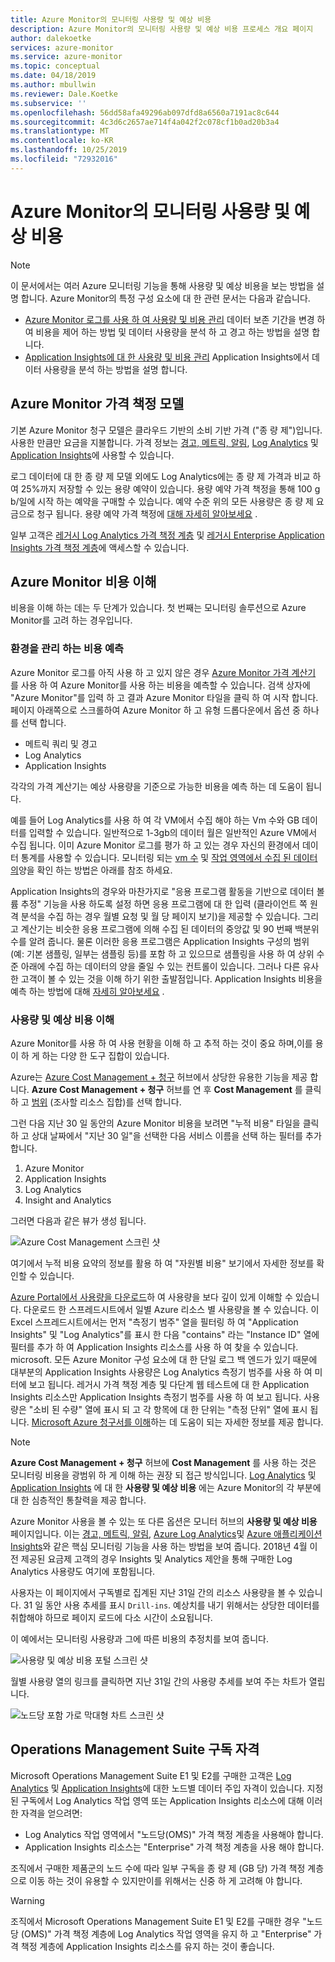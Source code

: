 ```yaml
---
title: Azure Monitor의 모니터링 사용량 및 예상 비용
description: Azure Monitor의 모니터링 사용량 및 예상 비용 프로세스 개요 페이지
author: dalekoetke
services: azure-monitor
ms.service: azure-monitor
ms.topic: conceptual
ms.date: 04/18/2019
ms.author: mbullwin
ms.reviewer: Dale.Koetke
ms.subservice: ''
ms.openlocfilehash: 56dd58afa49296ab097dfd8a6560a7191ac8c644
ms.sourcegitcommit: 4c3d6c2657ae714f4a042f2c078cf1b0ad20b3a4
ms.translationtype: MT
ms.contentlocale: ko-KR
ms.lasthandoff: 10/25/2019
ms.locfileid: "72932016"
---
```

# <a name="monitoring-usage-and-estimated-costs-in-azure-monitor"></a>Azure Monitor의 모니터링 사용량 및 예상 비용

> [!NOTE]
> 이 문서에서는 여러 Azure 모니터링 기능을 통해 사용량 및 예상 비용을 보는 방법을 설명 합니다. Azure Monitor의 특정 구성 요소에 대 한 관련 문서는 다음과 같습니다.
> - [Azure Monitor 로그를 사용 하 여 사용량 및 비용 관리](manage-cost-storage.md) 데이터 보존 기간을 변경 하 여 비용을 제어 하는 방법 및 데이터 사용량을 분석 하 고 경고 하는 방법을 설명 합니다.
> - [Application Insights에 대 한 사용량 및 비용 관리](../../azure-monitor/app/pricing.md) Application Insights에서 데이터 사용량을 분석 하는 방법을 설명 합니다.

## <a name="azure-monitor-pricing-model"></a>Azure Monitor 가격 책정 모델

기본 Azure Monitor 청구 모델은 클라우드 기반의 소비 기반 가격 ("종 량 제")입니다. 사용한 만큼만 요금을 지불합니다. 가격 정보는 [경고, 메트릭, 알림](https://azure.microsoft.com/pricing/details/monitor/), [Log Analytics](https://azure.microsoft.com/pricing/details/log-analytics/) 및 [Application Insights](https://azure.microsoft.com/pricing/details/application-insights/)에 사용할 수 있습니다. 

로그 데이터에 대 한 종 량 제 모델 외에도 Log Analytics에는 종 량 제 가격과 비교 하 여 25%까지 저장할 수 있는 용량 예약이 있습니다. 용량 예약 가격 책정을 통해 100 g b/일에 시작 하는 예약을 구매할 수 있습니다. 예약 수준 위의 모든 사용량은 종 량 제 요금으로 청구 됩니다. 용량 예약 가격 책정에 [대해 자세히 알아보세요](https://azure.microsoft.com/pricing/details/monitor/) .

일부 고객은 [레거시 Log Analytics 가격 책정 계층](https://docs.microsoft.com/azure/azure-monitor/platform/manage-cost-storage#legacy-pricing-tiers) 및 [레거시 Enterprise Application Insights 가격 책정 계층](https://docs.microsoft.com/azure/azure-monitor/app/pricing#legacy-enterprise-per-node-pricing-tier)에 액세스할 수 있습니다. 

## <a name="understanding-your-azure-monitor-costs"></a>Azure Monitor 비용 이해

비용을 이해 하는 데는 두 단계가 있습니다. 첫 번째는 모니터링 솔루션으로 Azure Monitor를 고려 하는 경우입니다. 

### <a name="estimating-the-costs-to-manage-your-environment"></a>환경을 관리 하는 비용 예측

Azure Monitor 로그를 아직 사용 하 고 있지 않은 경우 [Azure Monitor 가격 계산기](https://azure.microsoft.com/pricing/calculator/?service=monitor) 를 사용 하 여 Azure Monitor를 사용 하는 비용을 예측할 수 있습니다. 검색 상자에 "Azure Monitor"를 입력 하 고 결과 Azure Monitor 타일을 클릭 하 여 시작 합니다. 페이지 아래쪽으로 스크롤하여 Azure Monitor 하 고 유형 드롭다운에서 옵션 중 하나를 선택 합니다.

- 메트릭 쿼리 및 경고  
- Log Analytics
- Application Insights 

각각의 가격 계산기는 예상 사용량을 기준으로 가능한 비용을 예측 하는 데 도움이 됩니다. 

예를 들어 Log Analytics를 사용 하 여 각 VM에서 수집 해야 하는 Vm 수와 GB 데이터를 입력할 수 있습니다. 일반적으로 1-3gb의 데이터 월은 일반적인 Azure VM에서 수집 됩니다. 이미 Azure Monitor 로그를 평가 하 고 있는 경우 자신의 환경에서 데이터 통계를 사용할 수 있습니다. 모니터링 되는 [vm 수](https://docs.microsoft.com/azure/azure-monitor/platform/manage-cost-storage#understanding-nodes-sending-data) 및 [작업 영역에서 수집 된 데이터의](https://docs.microsoft.com/azure/azure-monitor/platform/manage-cost-storage#understanding-ingested-data-volume)양을 확인 하는 방법은 아래를 참조 하세요. 

Application Insights의 경우와 마찬가지로 "응용 프로그램 활동을 기반으로 데이터 볼륨 추정" 기능을 사용 하도록 설정 하면 응용 프로그램에 대 한 입력 (클라이언트 쪽 원격 분석을 수집 하는 경우 월별 요청 및 월 당 페이지 보기)을 제공할 수 있습니다. 그리고 계산기는 비슷한 응용 프로그램에 의해 수집 된 데이터의 중앙값 및 90 번째 백분위 수를 알려 줍니다. 물론 이러한 응용 프로그램은 Application Insights 구성의 범위 (예: 기본 샘플링, 일부는 샘플링 등)를 포함 하 고 있으므로 샘플링을 사용 하 여 상위 수준 아래에 수집 하는 데이터의 양을 줄일 수 있는 컨트롤이 있습니다. 그러나 다른 유사한 고객이 볼 수 있는 것을 이해 하기 위한 출발점입니다. Application Insights 비용을 예측 하는 방법에 대해 [자세히 알아보세요](https://docs.microsoft.com/azure/azure-monitor/app/pricing#estimating-the-costs-to-manage-your-application) .

### <a name="understanding-your-usage-and-estimated-costs"></a>사용량 및 예상 비용 이해

Azure Monitor를 사용 하 여 사용 현황을 이해 하 고 추적 하는 것이 중요 하며,이를 용이 하 게 하는 다양 한 도구 집합이 있습니다. 

Azure는 [Azure Cost Management + 청구](https://docs.microsoft.com/azure/cost-management/quick-acm-cost-analysis?toc=/azure/billing/TOC.json) 허브에서 상당한 유용한 기능을 제공 합니다. **Azure Cost Management + 청구** 허브를 연 후 **Cost Management** 를 클릭 하 고 [범위](https://docs.microsoft.com/azure/cost-management/understand-work-scopes) (조사할 리소스 집합)를 선택 합니다. 

그런 다음 지난 30 일 동안의 Azure Monitor 비용을 보려면 "누적 비용" 타일을 클릭 하 고 상대 날짜에서 "지난 30 일"을 선택한 다음 서비스 이름을 선택 하는 필터를 추가 합니다.

1. Azure Monitor
2. Application Insights
3. Log Analytics
4. Insight and Analytics

그러면 다음과 같은 뷰가 생성 됩니다.

![Azure Cost Management 스크린 샷](./media/usage-estimated-costs/010.png)

여기에서 누적 비용 요약의 정보를 활용 하 여 "자원별 비용" 보기에서 자세한 정보를 확인할 수 있습니다. 

[Azure Portal에서 사용량을 다운로드](https://docs.microsoft.com/azure/billing/billing-download-azure-invoice-daily-usage-date#download-usage-in-azure-portal)하 여 사용량을 보다 깊이 있게 이해할 수 있습니다. 다운로드 한 스프레드시트에서 일별 Azure 리소스 별 사용량을 볼 수 있습니다. 이 Excel 스프레드시트에서는 먼저 "측정기 범주" 열을 필터링 하 여 "Application Insights" 및 "Log Analytics"를 표시 한 다음 "contains" 라는 "Instance ID" 열에 필터를 추가 하 여 Application Insights 리소스를 사용 하 여 찾을 수 있습니다. microsoft.  모든 Azure Monitor 구성 요소에 대 한 단일 로그 백 엔드가 있기 때문에 대부분의 Application Insights 사용량은 Log Analytics 측정기 범주를 사용 하 여 미터에 보고 됩니다.  레거시 가격 책정 계층 및 다단계 웹 테스트에 대 한 Application Insights 리소스만 Application Insights 측정기 범주를 사용 하 여 보고 됩니다.  사용량은 "소비 된 수량" 열에 표시 되 고 각 항목에 대 한 단위는 "측정 단위" 열에 표시 됩니다.  [Microsoft Azure 청구서를 이해](https://docs.microsoft.com/azure/billing/billing-understand-your-bill)하는 데 도움이 되는 자세한 정보를 제공 합니다. 

> [!NOTE]
> **Azure Cost Management + 청구** 허브에 **Cost Management** 를 사용 하는 것은 모니터링 비용을 광범위 하 게 이해 하는 권장 되 접근 방식입니다.  [Log Analytics](https://docs.microsoft.com/azure/azure-monitor/platform/manage-cost-storage#understand-your-usage-and-estimate-costs) 및 [Application Insights](https://docs.microsoft.com/azure/azure-monitor/app/pricing#understand-your-usage-and-estimate-costs) 에 대 한 **사용량 및 예상 비용** 에는 Azure Monitor의 각 부분에 대 한 심층적인 통찰력을 제공 합니다. 

Azure Monitor 사용을 볼 수 있는 또 다른 옵션은 모니터 허브의 **사용량 및 예상 비용** 페이지입니다. 이는 [경고, 메트릭, 알림](https://azure.microsoft.com/pricing/details/monitor/), [Azure Log Analytics](https://azure.microsoft.com/pricing/details/log-analytics/)및 [Azure 애플리케이션 Insights](https://azure.microsoft.com/pricing/details/application-insights/)와 같은 핵심 모니터링 기능을 사용 하는 방법을 보여 줍니다. 2018년 4월 이전 제공된 요금제 고객의 경우 Insights 및 Analytics 제안을 통해 구매한 Log Analytics 사용량도 여기에 포함됩니다.

사용자는 이 페이지에서 구독별로 집계된 지난 31일 간의 리소스 사용량을 볼 수 있습니다. 31 일 동안 사용 추세를 표시 `Drill-ins`. 예상치를 내기 위해서는 상당한 데이터를 취합해야 하므로 페이지 로드에 다소 시간이 소요됩니다.

이 예에서는 모니터링 사용량과 그에 따른 비용의 추정치를 보여 줍니다.

![사용량 및 예상 비용 포털 스크린 샷](./media/usage-estimated-costs/001.png)

월별 사용량 열의 링크를 클릭하면 지난 31일 간의 사용량 추세를 보여 주는 차트가 열립니다. 

![노드당 포함 가로 막대형 차트 스크린 샷](./media/usage-estimated-costs/002.png)

## <a name="operations-management-suite-subscription-entitlements"></a>Operations Management Suite 구독 자격

Microsoft Operations Management Suite E1 및 E2를 구매한 고객은 [Log Analytics](https://www.microsoft.com/cloud-platform/operations-management-suite) 및 [Application Insights](https://docs.microsoft.com/azure/application-insights/app-insights-pricing)에 대한 노드별 데이터 주입 자격이 있습니다. 지정된 구독에서 Log Analytics 작업 영역 또는 Application Insights 리소스에 대해 이러한 자격을 얻으려면: 

- Log Analytics 작업 영역에서 "노드당(OMS)" 가격 책정 계층을 사용해야 합니다.
- Application Insights 리소스는 "Enterprise" 가격 책정 계층을 사용 해야 합니다.

조직에서 구매한 제품군의 노드 수에 따라 일부 구독을 종 량 제 (GB 당) 가격 책정 계층으로 이동 하는 것이 유용할 수 있지만이를 위해서는 신중 하 게 고려해 야 합니다.

> [!WARNING]
> 조직에서 Microsoft Operations Management Suite E1 및 E2를 구매한 경우 "노드당 (OMS)" 가격 책정 계층에 Log Analytics 작업 영역을 유지 하 고 "Enterprise" 가격 책정 계층에 Application Insights 리소스를 유지 하는 것이 좋습니다. 
>

